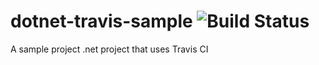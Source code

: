 # dotnet-travis-sample ![Build Status](https://travis-ci.org/vince-nyanga/dotnet-travis-sample.svg?branch=master)
A sample project .net project that uses Travis CI
